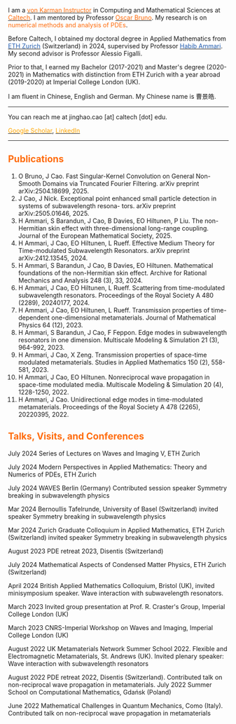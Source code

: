 I am a [<font color="#FF6C0C">von Karman Instructor</font>](https://www.cms.caltech.edu/about/positions/vonkarman) in Computing and Mathematical Sciences at [<font color="#FF6C0C">Caltech</font>](https://www.cms.caltech.edu/people/jinghao-cao). I am mentored by Professor [<font color="#FF6C0C">Oscar Bruno</font>](https://www.cms.caltech.edu/people/obruno). 
My research is on <font color="#FF6C0C">numerical methods and analysis of PDEs</font>.
	
Before Caltech, I obtained my doctoral degree in Applied Mathematics from [<font color="#215CAF">ETH Zurich</font>](https://math.ethz.ch/news-and-events/news/d-math-news/2024/05/doctoral-exam-of-jinghao-cao.html) (Switzerland) in 2024, supervised by Professor [<font color="#215CAF">Habib Ammari</font>](https://people.math.ethz.ch/~hammari/). My second advisor is Professor Alessio Figalli. 

Prior to that, I earned my Bachelor (2017-2021) and Master's degree (2020-2021) in Mathematics with distinction from ETH Zurich with a year abroad (2019-2020) at Imperial College London (UK).

I am fluent in Chinese, English and German. My Chinese name is 曹景皓.

---
You can reach me at jinghao.cao [at] caltech [dot] edu.
 
[<font color="orange">Google Scholar</font>](https://scholar.google.com/citations?user=Hp5IpFcAAAAJ), [<font color="orange">LinkedIn</font>](https://www.linkedin.com/in/jinghaocao)

---

## <font color="#FF6C0C">Publications</font> 
1. O Bruno, J Cao. Fast Singular-Kernel Convolution on General Non-Smooth Domains via Truncated
Fourier Filtering. arXiv preprint arXiv:2504.18699, 2025.
2. J Cao, J Nick. Exceptional point enhanced small particle detection in systems of subwavelength resona-
tors. arXiv preprint arXiv:2505.01646, 2025.
3. H Ammari, S Barandun, J Cao, B Davies, EO Hiltunen, P Liu. The non-Hermitian skin effect with
three-dimensional long-range coupling. Journal of the European Mathematical Society, 2025.
4. H Ammari, J Cao, EO Hiltunen, L Rueff. Effective Medium Theory for Time-modulated Subwavelength
Resonators. arXiv preprint arXiv:2412.13545, 2024.
5. H Ammari, S Barandun, J Cao, B Davies, EO Hiltunen. Mathematical foundations of the non-Hermitian
skin effect. Archive for Rational Mechanics and Analysis 248 (3), 33, 2024.
6. H Ammari, J Cao, EO Hiltunen, L Rueff. Scattering from time-modulated subwavelength resonators.
Proceedings of the Royal Society A 480 (2289), 20240177, 2024.
7. H Ammari, J Cao, EO Hiltunen, L Rueff. Transmission properties of time-dependent one-dimensional
metamaterials. Journal of Mathematical Physics 64 (12), 2023.
8. H Ammari, S Barandun, J Cao, F Feppon. Edge modes in subwavelength resonators in one dimension.
Multiscale Modeling & Simulation 21 (3), 964-992, 2023.
9. H Ammari, J Cao, X Zeng. Transmission properties of space-time modulated metamaterials. Studies in
Applied Mathematics 150 (2), 558-581, 2023.
10. H Ammari, J Cao, EO Hiltunen. Nonreciprocal wave propagation in space-time modulated media.
Multiscale Modeling & Simulation 20 (4), 1228-1250, 2022.
11. H Ammari, J Cao. Unidirectional edge modes in time-modulated metamaterials. Proceedings of the
Royal Society A 478 (2265), 20220395, 2022.



## <font color="#FF6C0C">Talks, Visits, and Conferences</font>

July 2024 Series of Lectures on Waves and Imaging V, ETH Zurich

July 2024 Modern Perspectives in Applied Mathematics: Theory and Numerics of PDEs, ETH Zurich

July 2024 WAVES Berlin (Germany) Contributed session speaker Symmetry breaking in subwavelength physics

Mar 2024 Bernoullis Tafelrunde, University of Basel (Switzerland) invited speaker Symmetry breaking in subwavelength physics

Mar 2024 Zurich Graduate Colloquium in Applied Mathematics, ETH Zurich (Switzerland) invited speaker Symmetry breaking in subwavelength physics

August 2023 PDE retreat 2023, Disentis (Switzerland)

July 2024 Mathematical Aspects of Condensed Matter Physics, ETH Zurich (Switzerland)

April 2024 British Applied Mathematics Colloquium, Bristol (UK), invited minisymposium speaker. Wave interaction with subwavelength resonators.

March 2023 Invited group presentation at Prof. R. Craster's Group, Imperial College London (UK)

March 2023 CNRS-Imperial Workshop on Waves and Imaging, Imperial College London (UK)

August 2022 UK Metamaterials Network Summer School 2022. Flexible and Electromagnetic Metamaterials, St. Andrews (UK). Invited plenary speaker: Wave interaction with subwavelength resonators

August 2022 PDE retreat 2022, Disentis (Switzerland). Contributed talk on non-reciprocal wave propagation in metamaterials.
July 2022 Summer School on Computational Mathematics, Gdańsk (Poland)

June 2022 Mathematical Challenges in Quantum Mechanics, Como (Italy). Contributed talk on non-reciprocal wave propagation in metamaterials

